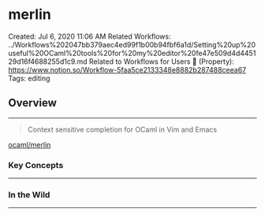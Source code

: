 # merlin

Created: Jul 6, 2020 11:06 AM
Related Workflows: ../Workflows%202047bb379aec4ed99f1b00b94fbf6a1d/Setting%20up%20useful%20OCaml%20tools%20for%20my%20editor%20fe47e509d4d445129d16f4688255d1c9.md
Related to Workflows for Users 🌊 (Property): https://www.notion.so/Workflow-5faa5ce2133348e8882b287488ceea67
Tags: editing

## Overview

---

> Context sensitive completion for OCaml in Vim and Emacs

[ocaml/merlin](https://github.com/ocaml/merlin)

### Key Concepts

---

### In the Wild

---